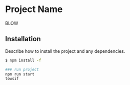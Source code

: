 # Project Name

BLOW
## Installation

Describe how to install the project and any dependencies.

```bash
$ npm install -f

### run project
npm run start
towsif